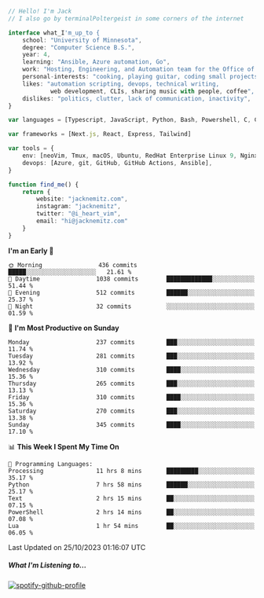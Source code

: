 ```typescript
// Hello! I'm Jack
// I also go by terminalPoltergeist in some corners of the internet

interface what_I'm_up_to {
    school: "University of Minnesota",
    degree: "Computer Science B.S.",
    year: 4,
    learning: "Ansible, Azure automation, Go",
    work: "Hosting, Engineering, and Automation team for the Office of Information Technology at UMN",
    personal-interests: "cooking, playing guitar, coding small projects",
    likes: "automation scripting, devops, technical writing,
            web development, CLIs, sharing music with people, coffee",
    dislikes: "politics, clutter, lack of communication, inactivity",
}

var languages = [Typescript, JavaScript, Python, Bash, Powershell, C, C++, HTML, CSS]

var frameworks = [Next.js, React, Express, Tailwind]

var tools = {
    env: [neoVim, Tmux, macOS, Ubuntu, RedHat Enterprise Linux 9, Nginx, DigitalOcean, Cloudflare],
    devops: [Azure, git, GitHub, GitHub Actions, Ansible],
}

function find_me() {
    return {
        website: "jacknemitz.com",
        instagram: "jacknemitz",
        twitter: "@i_heart_vim",
        email: "hi@jacknemitz.com"
    }
}
```

<!--START_SECTION:waka-->
**I'm an Early 🐤** 

```text
🌞 Morning                436 commits         █████░░░░░░░░░░░░░░░░░░░░   21.61 % 
🌆 Daytime                1038 commits        █████████████░░░░░░░░░░░░   51.44 % 
🌃 Evening                512 commits         ██████░░░░░░░░░░░░░░░░░░░   25.37 % 
🌙 Night                  32 commits          ░░░░░░░░░░░░░░░░░░░░░░░░░   01.59 % 
```
📅 **I'm Most Productive on Sunday** 

```text
Monday                   237 commits         ███░░░░░░░░░░░░░░░░░░░░░░   11.74 % 
Tuesday                  281 commits         ███░░░░░░░░░░░░░░░░░░░░░░   13.92 % 
Wednesday                310 commits         ████░░░░░░░░░░░░░░░░░░░░░   15.36 % 
Thursday                 265 commits         ███░░░░░░░░░░░░░░░░░░░░░░   13.13 % 
Friday                   310 commits         ████░░░░░░░░░░░░░░░░░░░░░   15.36 % 
Saturday                 270 commits         ███░░░░░░░░░░░░░░░░░░░░░░   13.38 % 
Sunday                   345 commits         ████░░░░░░░░░░░░░░░░░░░░░   17.10 % 
```


📊 **This Week I Spent My Time On** 

```text
💬 Programming Languages: 
Processing               11 hrs 8 mins       █████████░░░░░░░░░░░░░░░░   35.17 % 
Python                   7 hrs 58 mins       ██████░░░░░░░░░░░░░░░░░░░   25.17 % 
Text                     2 hrs 15 mins       ██░░░░░░░░░░░░░░░░░░░░░░░   07.15 % 
PowerShell               2 hrs 14 mins       ██░░░░░░░░░░░░░░░░░░░░░░░   07.08 % 
Lua                      1 hr 54 mins        ██░░░░░░░░░░░░░░░░░░░░░░░   06.05 % 
```


 Last Updated on 25/10/2023 01:16:07 UTC
<!--END_SECTION:waka-->

##### What I'm Listening to...

[![spotify-github-profile](https://spotify-github-profile.vercel.app/api/view?uid=jack.nemitz&cover_image=true&show_offline=true&bar_color=53b14f&bar_color_cover=false&background_color=121212FF)](https://spotify-github-profile.vercel.app/api/view?uid=jack.nemitz&redirect=true)

